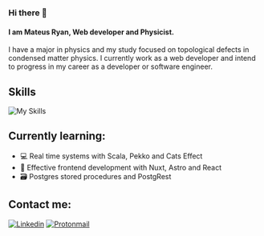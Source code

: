 ### Hi there 👋

#### I am Mateus Ryan, Web developer and Physicist.

I have a major in physics and my study focused on topological defects in condensed matter physics. I currently work as a web developer and intend to progress in my career as a developer or software engineer.

## Skills
![My Skills](https://skillicons.dev/icons?i=cs,go,python,typescript,javascript,scala,nodejs,dotnet,bash,nextjs,nuxtjs,astro,tailwind,redis,postgres,nginx,docker,linux,aws,neovim,latex&theme=dark)

## Currently learning:

* 💻 Real time systems with Scala, Pekko and Cats Effect
* 🔧 Effective frontend development with Nuxt, Astro and React
* 🗃️ Postgres stored procedures and PostgRest

## Contact me:
[![Linkedin](https://img.shields.io/badge/linkedin-%230077B5.svg?style=for-the-badge&logo=linkedin&logoColor=white)](https://www.linkedin.com/in/mth-ryan)
[![Protonmail](https://img.shields.io/badge/ProtonMail-8B89CC?style=for-the-badge&logo=protonmail&logoColor=white)](mailto:mthryan@protonmail.com)
